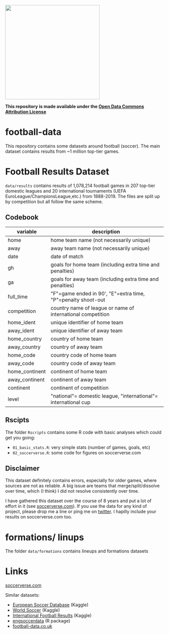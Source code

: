 <a href="http://soccerverse.com"><img src="http://soccerverse.com/static/img/logo_text_color.png" width="300px"></a>

**This repository is made available under the [Open Data Commons Attribution License](https://opendatacommons.org/licenses/by/1-0/index.html)**

# football-data

This repository contains some datasets around football (soccer). The main dataset contains
results from ~1 million top-tier games.

# Football Results Dataset

`data/results` contains results of 1,078,214 football games in 207 top-tier domestic leagues and 
20 international tournaments (UEFA EuroLeague/ChampionsLeague,etc.) from 1888-2019. The files are 
split up by competition but all follow the same scheme.


## Codebook

| variable       | description                                                     |
|----------------|-----------------------------------------------------------------|
| home           | home team name (not necessarily unique)                         |
| away           | away team name (not necessarily unique)                         |
| date           | date of match                                                   |
| gh             | goals for home team (including extra time and penalties)        |
| ga             | goals for away team (including extra time and penalties)        |
| full_time      | "F"=game ended in 90', "E"=extra time, "P"=penalty shoot-out    |
| competition    | country name of league or name of international competition     |
| home_ident     | unique identifier of home team                                  |
| away_ident     | unique identifier of away team                                  |
| home_country   | country of home team                                            |
| away_country   | country of away team                                            |
| home_code      | country code of home team                                       |
| away_code      | country code of away team                                       |
| home_continent | continent of home team                                          |
| away_continent | continent of away team                                          |
| continent      | continent of competition                                        |
| level          | "national"= domestic league, "international"= international cup |

## Rscipts

The folder `Rscripts` contains some R code with basic analyses which could get you going:

- `01_basic_stats.R`: very simple stats (number of games, goals, etc)
- `02_soccerverse.R`: some code for figures on soccerverse.com

## Disclaimer

This dataset definitely contains errors, especially for older games, where sources are not
as reliable. A big issue are teams that merge/split/dissolve over time, which (I think) I did
not resolve consistently over time.

I have gathered this dataset over the course of 8 years and put a lot of effort in
it (see [soccerverse.com](soccerverse.com)). If you use the data for any kind of project, please drop me a line
or ping me on [twitter](https://twitter.com/schochastics). I hapilly include your results on soccerverse.com too.

# formations/ linups

The folder `data/formations` contains lineups and formations datasets

# Links

[soccerverse.com](soccerverse.com)

Similar datasets:  

- [European Soccer Database](https://www.kaggle.com/hugomathien/soccer) (Kaggle)
- [World Soccer](https://www.kaggle.com/sashchernuh/european-football)  (Kaggle)
- [International Football Results](https://www.kaggle.com/martj42/international-football-results-from-1872-to-2017) (Kaggle)
- [engsoccerdata](https://github.com/jalapic/engsoccerdata) (R package)
- [football-data.co.uk](http://football-data.co.uk/)


